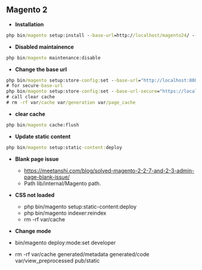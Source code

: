## Magento 2
- **Installation**
```cmd
php bin/magento setup:install --base-url=http://localhost/magento24/ --db-host=localhost --db-name=yourdbname --db-user=yourdbuser --db-password=yourdbpassword --admin-firstname=admin --admin-lastname=admin --admin-email=admin@admin.com --admin-user=admin --admin-password=admin123 --language=en_US --currency=USD --timezone=America/Chicago --use-rewrites=1 --backend-frontname=admin --search-engine=elasticsearch7 --elasticsearch-host=localhost --elasticsearch-port=9200
```
- **Disabled maintainence**
```cmd
php bin/magento maintenance:disable
```
- **Change the base url**
```cmd
php bin/magento setup:store-config:set --base-url="http://localhost:8080/"
# for secure-base-url
php bin/magento setup:store-config:set --base-url-secure="https://localhost:8080/"
# call clear cache
# rm -rf var/cache var/generation var/page_cache  
```
- **clear cache**
```cmd
php bin/magento cache:flush
```
- **Update static content**
```cmd
php bin/magento setup:static-content:deploy
```
- **Blank page issue**
  - https://meetanshi.com/blog/solved-magento-2-2-7-and-2-3-admin-page-blank-issue/
  - Path lib/internal/Magento path.

- **CSS not loaded**
  - php bin/magento setup:static-content:deploy
  -   php bin/magento indexer:reindex
  -   rm -rf var/cache
- **Change mode**
- bin/magento deploy:mode:set developer
- rm -rf var/cache generated/metadata generated/code var/view_preprocessed pub/static
